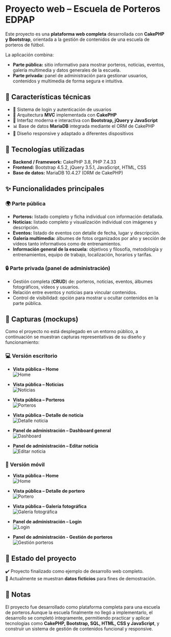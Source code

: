 # Proyecto web – Escuela de Porteros EDPAP

Este proyecto es una **plataforma web completa** desarrollada con **CakePHP y Bootstrap**, orientada a la gestión de contenidos de una escuela de porteros de fútbol.  

La aplicación combina:  
- **Parte pública:** sitio informativo para mostrar porteros, noticias, eventos, galería multimedia y datos generales de la escuela.  
- **Parte privada:** panel de administración para gestionar usuarios, contenidos y multimedia de forma segura e intuitiva.  


## 🚀 Características técnicas

- 🔐 Sistema de login y autenticación de usuarios
- 🧩 Arquitectura **MVC** implementada con **CakePHP**  
- 🌈 Interfaz moderna e interactiva con **Bootstrap, jQuery y JavaScript**  
- 📊 Base de datos **MariaDB** integrada mediante el ORM de CakePHP
- 💾 Diseño responsive y adaptado a diferentes dispositivos


## 🚀 Tecnologías utilizadas

- **Backend / Framework:** CakePHP 3.8, PHP 7.4.33  
- **Frontend:** Bootstrap 4.5.2, jQuery 3.5.1, JavaScript, HTML, CSS  
- **Base de datos:** MariaDB 10.4.27 (ORM de CakePHP) 


## ✨ Funcionalidades principales

### 🌍 Parte pública
- **Porteros:** listado completo y ficha individual con información detallada.  
- **Noticias:** listado completo y visualización individual con imágenes y descripción.  
- **Eventos:** listado de eventos con detalle de fecha, lugar y descripción.  
- **Galería multimedia:** álbumes de fotos organizados por año y sección de vídeos tanto informativos como de entrenamientos.  
- **Información general de la escuela:** objetivos y filosofía, metodología y entrenamientos, equipo de trabajo, localización, horarios y tarifas.  

### 🔒 Parte privada (panel de administración)
- Gestión completa (**CRUD**) de: porteros, noticias, eventos, álbumes fotográficos, vídeos y usuarios.  
- Relación entre eventos y noticias para vincular contenidos.  
- Control de visibilidad: opción para mostrar u ocultar contenidos en la parte pública.


## 📸 Capturas (mockups)

Como el proyecto no está desplegado en un entorno público, a continuación se muestran capturas representativas de su diseño y funcionamiento:

### 💻 Versión escritorio
- **Vista pública – Home**  
![Home](docs/mockups/mockup-home-desktop.jpg)

- **Vista pública – Noticias**  
![Noticias](docs/mockups/mockup-noticias-listado-desktop.jpg)

- **Vista pública – Porteros**  
![Porteros](docs/mockups/mockup-porteros-listado-desktop.jpg)

- **Vista pública – Detalle de noticia**  
![Detalle noticia](docs/mockups/mockup-noticia-detalle-desktop.jpg)

- **Panel de administración – Dashboard general**  
![Dashboard](docs/mockups/mockup-admin-panel-desktop.jpg)

- **Panel de administración – Editar noticia**  
![Editar noticia](docs/mockups/mockup-noticia-editar-desktop.jpg)


### 📱 Versión móvil
- **Vista pública – Home**  
![Home](docs/mockups/mockup-home-mobile.jpg)

- **Vista pública – Detalle de portero**  
![Portero](docs/mockups/mockup-portero-ver-publico-mobile.jpg)

- **Vista pública – Galería fotográfica**  
![Galería fotográfica](docs/mockups/mockup-galeria-mobile.jpg)

- **Panel de administración – Login**  
![Login](docs/mockups/mockup-admin-login-mobile.jpg)

- **Panel de administración - Gestión de porteros**  
![Gestión porteros](docs/mockups/mockup-porteros-gestion-mobile.jpg)


## 📌 Estado del proyecto

✔️ Proyecto finalizado como ejemplo de desarrollo web completo.  
🔧 Actualmente se muestran **datos ficticios** para fines de demostración.


## 📝 Notas

El proyecto fue desarrollado como plataforma completa para una escuela de porteros.Aunque la escuela finalmente no llegó a implementarlo,
el desarrollo se completó íntegramente, permitiendo practicar y aplicar tecnologías como **CakePHP, Bootstrap, SQL, HTML, CSS y JavaScript**,
y construir un sistema de gestión de contenidos funcional y responsive.
